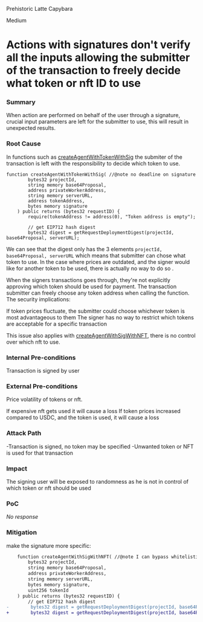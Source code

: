 Prehistoric Latte Capybara

Medium

# Actions with signatures don't verify all the inputs allowing the submitter of the transaction to freely decide what token or nft ID to use

### Summary

When action are performed on behalf of the user through a signature, crucial input parameters are left for the submitter to use, this will result in unexpected results.

### Root Cause

In functions such as [createAgentWithTokenWithSig](https://github.com/sherlock-audit/2025-03-crestal-network/blob/main/crestal-omni-contracts/src/BlueprintCore.sol#L491-L492) the submiter of the transaction is left with the responsibility to decide which token to use. 


```solidity
function createAgentWithTokenWithSig( //@note no deadline on signature 
        bytes32 projectId,
        string memory base64Proposal,
        address privateWorkerAddress,
        string memory serverURL,
        address tokenAddress,
        bytes memory signature
    ) public returns (bytes32 requestID) {
        require(tokenAddress != address(0), "Token address is empty");

        // get EIP712 hash digest
        bytes32 digest = getRequestDeploymentDigest(projectId, base64Proposal, serverURL); 

```

We can see that the digest only has the 3 elements `projectId, base64Proposal, serverURL` which means that submitter can chose what token to use. In the case where prices are outdated, and the signer would like for another token to be used, there is actually no way to do so . 

When the signers transactions goes through, they're not explicitly approving which token should be used for payment. The transaction submitter can freely choose any token address when calling the function.
The security implications:

If token prices fluctuate, the submitter could choose whichever token is most advantageous to them
The signer has no way to restrict which tokens are acceptable for a specific transaction

This issue also applies with [createAgentWithSigWithNFT](https://github.com/sherlock-audit/2025-03-crestal-network/blob/main/crestal-omni-contracts/src/BlueprintCore.sol#L566-L567), there is no control over which nft to use.

### Internal Pre-conditions

Transaction is signed by user

### External Pre-conditions

Price volatility of tokens or nft.

If expensive nft gets used it will cause a loss
If token prices increased compared to USDC, and the token is used, it will cause a loss

### Attack Path

-Transaction is signed, no token may be specified
-Unwanted token or NFT is used for that transaction 

### Impact

The signing user will be exposed to randomness as he is not in control of which token or nft should be used

### PoC

_No response_

### Mitigation

make the signature more specific:

```diff
    function createAgentWithSigWithNFT( //@note I can bypass whitelisting 
        bytes32 projectId,
        string memory base64Proposal,
        address privateWorkerAddress,
        string memory serverURL,
        bytes memory signature,
        uint256 tokenId
    ) public returns (bytes32 requestID) {
        // get EIP712 hash digest
-        bytes32 digest = getRequestDeploymentDigest(projectId, base64Proposal, serverURL);
+        bytes32 digest = getRequestDeploymentDigest(projectId, base64Proposal, serverURL, tokenId);
```